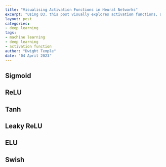 ```yaml
---
title: "Visualising Activation Functions in Neural Networks"
excerpt: "Using D3, this post visually explores activation functions, a fundamental component of neural networks."
layout: post
categories:
- deep learning
tags:
- machine learning
- deep learning
- activation function
author: "Dwight Temple"
date: "04 April 2023"
---
```


<div class="container">
  <div class="activation-functions">
    <div class="activation-function">
      <h2>Sigmoid</h2>
      <div id="sigmoid-plot" class="interactive-plot"></div>
    </div>
    <div class="activation-function">
      <h2>ReLU</h2>
      <div id="relu-plot" class="interactive-plot"></div>
    </div>
    <div class="activation-function">
      <h2>Tanh</h2>
      <div id="tanh-plot" class="interactive-plot"></div>
    </div>
    <div class="activation-function">
      <h2>Leaky ReLU</h2>
      <div id="leaky-relu-plot" class="interactive-plot"></div>
    </div>
    <div class="activation-function">
      <h2>ELU</h2>
      <div id="elu-plot" class="interactive-plot"></div>
    </div>
    <div class="activation-function">
      <h2>Swish</h2>
      <div id="swish-plot" class="interactive-plot"></div>
    </div>
  </div>
</div>